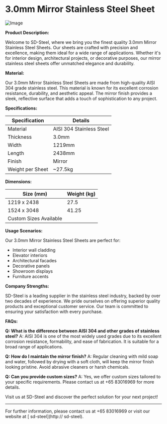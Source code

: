 # 3.0mm Mirror Stainless Steel Sheet

![Image](https://github.com/user-attachments/assets/2567258e-e124-4816-932d-1809bd27ef0b)

**Product Description:**

Welcome to SD-Steel, where we bring you the finest quality 3.0mm Mirror Stainless Steel Sheets. Our sheets are crafted with precision and excellence, making them ideal for a wide range of applications. Whether it's for interior design, architectural projects, or decorative purposes, our mirror stainless steel sheets offer unmatched elegance and durability.

**Material:**

Our 3.0mm Mirror Stainless Steel Sheets are made from high-quality AISI 304 grade stainless steel. This material is known for its excellent corrosion resistance, durability, and aesthetic appeal. The mirror finish provides a sleek, reflective surface that adds a touch of sophistication to any project.

**Specifications:**

| Specification | Details |
|---------------|---------|
| Material      | AISI 304 Stainless Steel |
| Thickness     | 3.0mm   |
| Width         | 1219mm  |
| Length        | 2438mm  |
| Finish        | Mirror |
| Weight per Sheet | ~27.5kg |

**Dimensions:**

| Size (mm) | Weight (kg) |
|-----------|-------------|
| 1219 x 2438 | 27.5        |
| 1524 x 3048 | 41.25       |
| Custom Sizes Available |

**Usage Scenarios:**

Our 3.0mm Mirror Stainless Steel Sheets are perfect for:
- Interior wall cladding
- Elevator interiors
- Architectural facades
- Decorative panels
- Showroom displays
- Furniture accents

**Company Strengths:**

SD-Steel is a leading supplier in the stainless steel industry, backed by over two decades of experience. We pride ourselves on offering superior quality products and exceptional customer service. Our team is committed to ensuring your satisfaction with every purchase.

**FAQs:**

**Q: What is the difference between AISI 304 and other grades of stainless steel?**
A: AISI 304 is one of the most widely used grades due to its excellent corrosion resistance, formability, and ease of fabrication. It is suitable for a broad range of applications.

**Q: How do I maintain the mirror finish?**
A: Regular cleaning with mild soap and water, followed by drying with a soft cloth, will keep the mirror finish looking pristine. Avoid abrasive cleaners or harsh chemicals.

**Q: Can you provide custom sizes?**
A: Yes, we offer custom sizes tailored to your specific requirements. Please contact us at +65 83016969 for more details.

Visit us at SD-Steel and discover the perfect solution for your next project!

---

For further information, please contact us at +65 83016969 or visit our website at [ sd-steel](http:// sd-steel).